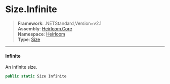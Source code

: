 # Size.Infinite

> **Framework**: .NETStandard,Version=v2.1  
> **Assembly**: [Heirloom.Core][0]  
> **Namespace**: [Heirloom][0]  
> **Type**: [Size][1]

--------------------------------------------------------------------------------

#### Infinite

An infinite size.

```cs
public static Size Infinite
```

[0]: ../Heirloom.Core.md
[1]: Heirloom.Size.md
